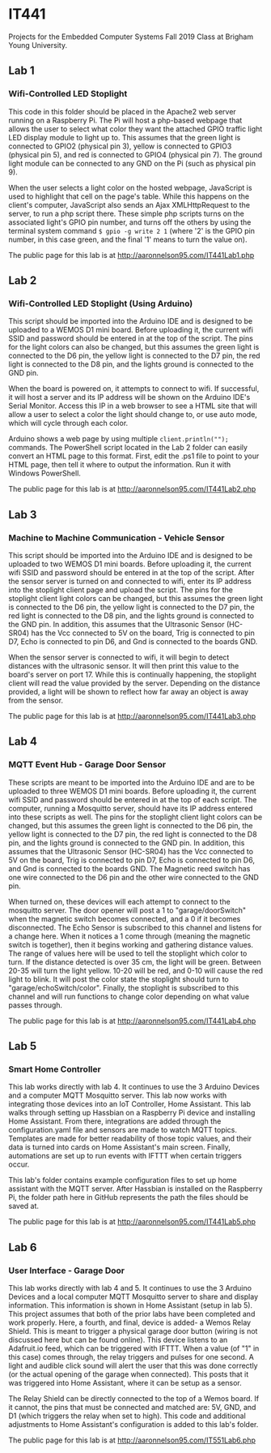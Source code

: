 # IT441
Projects for the Embedded Computer Systems Fall 2019 Class at Brigham Young University.

## Lab 1
### Wifi-Controlled LED Stoplight
This code in this folder should be placed in the Apache2 web server running on a Raspberry Pi. The Pi will host a php-based webpage that allows the user to select what color they want the attached GPIO traffic light LED display module to light up to. This assumes that the green light is connected to GPIO2 (physical pin 3), yellow is connected to GPIO3 (physical pin 5), and red is connected to GPIO4 (physical pin 7). The ground light module can be connected to any GND on the Pi (such as physical pin 9). 

When the user selects a light color on the hosted webpage, JavaScript is used to highlight that cell on the page's table. While this happens on the client's computer, JavaScript also sends an Ajax XMLHttpRequest to the server, to run a php script there. These simple php scripts turns on the associated light's GPIO pin number, and turns off the others by using the terminal system command `$ gpio -g write 2 1` (where '2' is the GPIO pin number, in this case green, and the final '1' means to turn the value on).

The public page for this lab is at http://aaronnelson95.com/IT441Lab1.php


## Lab 2
### Wifi-Controlled LED Stoplight (Using Arduino)
This script should be imported into the Arduino IDE and is designed to be uploaded to a WEMOS D1 mini board. Before uploading it, the current wifi SSID and password should be entered in at the top of the script. The pins for the light colors can also be changed, but this assumes the green light is connected to the D6 pin, the yellow light is connected to the D7 pin, the red light is connected to the D8 pin, and the lights ground is connected to the GND pin.

When the board is powered on, it attempts to connect to wifi. If successful, it will host a server and its IP address will be shown on the Arduino IDE's Serial Monitor. Access this IP in a web browser to see a HTML site that will allow a user to select a color the light should change to, or use auto mode, which will cycle through each color.

Arduino shows a web page by using multiple `client.println("");` commands. The PowerShell script located in the Lab 2 folder can easily convert an HTML page to this format. First, edit the .ps1 file to point to your HTML page, then tell it where to output the information. Run it with Windows PowerShell.

The public page for this lab is at http://aaronnelson95.com/IT441Lab2.php


## Lab 3
### Machine to Machine Communication - Vehicle Sensor
This script should be imported into the Arduino IDE and is designed to be uploaded to two WEMOS D1 mini boards. Before uploading it, the current wifi SSID and password should be entered in at the top of the script. After the sensor server is turned on and connected to wifi, enter its IP address into the stoplight client page and upload the script. The pins for the stoplight client light colors can be changed, but this assumes the green light is connected to the D6 pin, the yellow light is connected to the D7 pin, the red light is connected to the D8 pin, and the lights ground is connected to the GND pin. In addition, this assumes that the Ultrasonic Sensor (HC-SR04) has the Vcc connected to 5V on the board, Trig is connected to pin D7, Echo is connected to pin D6, and Gnd is connected to the boards GND.

When the sensor server is connected to wifi, it will begin to detect distances with the ultrasonic sensor. It will then print this value to the board's server on port 17. While this is continually happening, the stoplight client will read the value provided by the server. Depending on the distance provided, a light will be shown to reflect how far away an object is away from the sensor.

The public page for this lab is at http://aaronnelson95.com/IT441Lab3.php 


## Lab 4
### MQTT Event Hub - Garage Door Sensor
These scripts are meant to be imported into the Arduino IDE and are to be uploaded to three WEMOS D1 mini boards. Before uploading it, the current wifi SSID and password should be entered in at the top of each script. The computer, running a Mosquitto server, should have its IP address entered into these scripts as well. The pins for the stoplight client light colors can be changed, but this assumes the green light is connected to the D6 pin, the yellow light is connected to the D7 pin, the red light is connected to the D8 pin, and the lights ground is connected to the GND pin. In addition, this assumes that the Ultrasonic Sensor (HC-SR04) has the Vcc connected to 5V on the board, Trig is connected to pin D7, Echo is connected to pin D6, and Gnd is connected to the boards GND. The Magnetic reed switch has one wire connected to the D6 pin and the other wire connected to the GND pin.

When turned on, these devices will each attempt to connect to the mosquitto server. The door opener will post a 1 to "garage/doorSwitch" when the magnetic switch becomes connected, and a 0 if it becomes disconnected. The Echo Sensor is subscribed to this channel and listens for a change here. When it notices a 1 come through (meaning the magnetic switch is together), then it begins working and gathering distance values. The range of values here will be used to tell the stoplight which color to turn. If the distance detected is over 35 cm, the light will be green. Between 20-35 will turn the light yellow. 10-20 will be red, and 0-10 will cause the red light to blink. It will post the color state the stoplight should turn to "garage/echoSwitch/color". Finally, the stoplight is subscribed to this channel and will run functions to change color depending on what value passes through.

The public page for this lab is at http://aaronnelson95.com/IT441Lab4.php


## Lab 5
### Smart Home Controller
This lab works directly with lab 4. It continues to use the 3 Arduino Devices and a computer MQTT Mosquitto server. This lab now works with integrating those devices into an IoT Controller, Home Assistant. This lab walks through setting up Hassbian on a Raspberry Pi device and installing Home Assistant. From there, integrations are added through the configuration.yaml file and sensors are made to watch MQTT topics. Templates are made for better readability of those topic values, and their data is turned into cards on Home Assistant's main screen. Finally, automations are set up to run events with IFTTT when certain triggers occur.

This lab's folder contains example configuration files to set up home assistant with the MQTT server. After Hassbian is installed on the Raspberry Pi, the folder path here in GitHub represents the path the files should be saved at.

The public page for this lab is at http://aaronnelson95.com/IT441Lab5.php


## Lab 6
### User Interface - Garage Door
This lab works directly with lab 4 and 5. It continues to use the 3 Arduino Devices and a local computer MQTT Mosquitto server to share and display information. This information is shown in Home Assistant (setup in lab 5). This project assumes that both of the prior labs have been completed and work properly. Here, a fourth, and final, device is added- a Wemos Relay Shield. This is meant to trigger a physical garage door button (wiring is not discussed here but can be found online). This device listens to an Adafruit.io feed, which can be triggered with IFTTT. When a value (of "1" in this case) comes through, the relay triggers and pulses for one second. A light and audible click sound will alert the user that this was done correctly (or the actual opening of the garage when connected). This posts that it was triggered into Home Assistant, where it can be setup as a sensor.

The Relay Shield can be directly connected to the top of a Wemos board. If it cannot, the pins that must be connected and matched are: 5V, GND, and D1 (which triggers the relay when set to high). This code and additional adjustments to Home Assistant's configuration is added to this lab's folder.

The public page for this lab is at http://aaronnelson95.com/IT551Lab6.php

